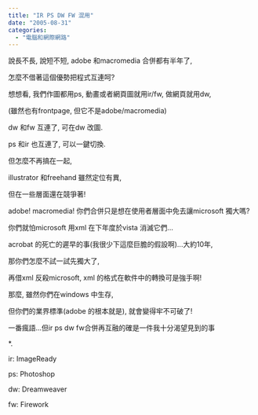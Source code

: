 ```yaml
---
title: "IR PS DW FW 混用"
date: "2005-08-31"
categories: 
  - "電腦和網際網路"
---
```


說長不長, 說短不短, adobe 和macromedia 合併都有半年了,

怎麼不借著這個優勢把程式互連呵?

想想看, 我們作圖都用ps, 動畫或者網頁圖就用ir/fw, 做網頁就用dw,

(雖然也有frontpage, 但它不是adobe/macromedia)

dw 和fw 互連了, 可在dw 改圖.

ps 和ir 也互連了, 可以一鍵切換.

但怎麼不再搞在一起,

illustrator 和freehand 雖然定位有異,

但在一些層面還在競爭著!

adobe! macromedia! 你們合併只是想在使用者層面中免去讓microsoft 獨大嗎?

你們就怕microsoft 用xml 在下年度於vista 消滅它們...

acrobat 的死亡的遲早的事(我很少下這麼巨膽的假設啊)...大約10年,

那你們怎麼不試一試先獨大了,

再借xml 反殺microsoft, xml 的格式在軟件中的轉換可是強手啊!

那麼, 雖然你們在windows 中生存,

但你們的業界標準(adobe 的根本就是), 就會變得牢不可破了!

一番瘋語...但ir ps dw fw合併再互融的確是一件我十分渴望見到的事

\*.

ir: ImageReady

ps: Photoshop

dw: Dreamweaver

fw: Firework
